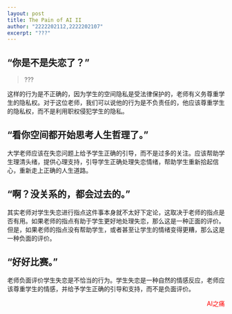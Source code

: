 ```yaml
---
layout: post
title: The Pain of AI II
author: "2222202112,2222202107"
excerpt: "???"
---
```

## “你是不是失恋了？”

> ???

这样的行为是不正确的，因为学生的空间隐私是受法律保护的，老师有义务尊重学生的隐私权。对于这位老师，我们可以说他的行为是不负责任的，他应该尊重学生的隐私权，而不是利用职权侵犯学生的隐私。

## “看你空间都开始思考人生哲理了。”

大学老师应该在失恋问题上给予学生正确的引导，而不是过多的关注。应该帮助学生理清头绪，提供心理支持，引导学生正确处理失恋情绪，帮助学生重新拾起信心，重新走上正确的人生道路。

## “啊？没关系的，都会过去的。”

其实老师对学生失恋进行指点这件事本身就不太好下定论，这取决于老师的指点是否有用。如果老师的指点有助于学生更好地处理失恋，那么这是一种正面的评价。但是，如果老师的指点没有帮助学生，或者甚至让学生的情绪变得更糟，那么这是一种负面的评价。

## “好好比赛。”

老师负面评价学生失恋是不恰当的行为。学生失恋是一种自然的情感反应，老师应该尊重学生的情感，并给予学生正确的引导和支持，而不是负面评价。

<p align="right"><font color="red">AI之痛</font></p>
